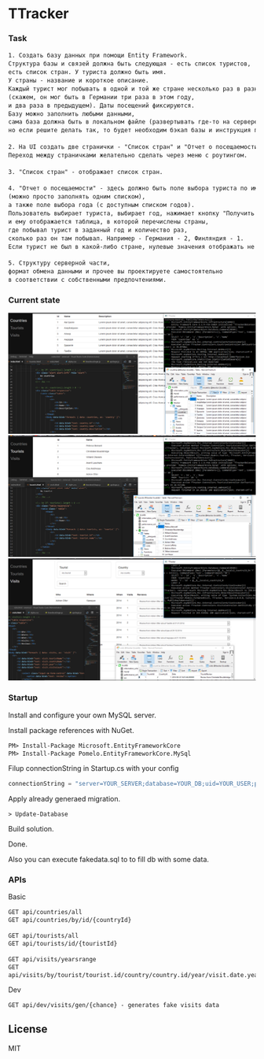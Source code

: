 # TTracker
### Task
 ```txt
1. Создать базу данных при помощи Entity Framework.
Структура базы и связей должна быть следующая - есть список туристов,
есть список стран. У туриста должно быть имя.
У страны - название и короткое описание.
Каждый турист мог побывать в одной и той же стране несколько раз в разные даты
(скажем, он мог быть в Германии три раза в этом году,
и два раза в предыдущем). Даты посещений фиксируются.
Базу можно заполнить любыми данными,
сама база должна быть в локальном файле (развертывать где-то на сервере необязательно,
 но если решите делать так, то будет необходим бэкап базы и инструкция по установке).
 
2. На UI создать две странички - "Список стран" и "Отчет о посещаемости".
Переход между страничками желательно сделать через меню с роутингом.

3. "Список стран" - отображает список стран.

4. "Отчет о посещаемости" - здесь должно быть поле выбора туриста по имени
(можно просто заполнять одним списком),
а также поле выбора года (с доступным списком годов).
Пользователь выбирает туриста, выбирает год, нажимает кнопку "Получить данные",
и ему отображается таблица, в которой перечислены страны,
где побывал турист в заданный год и количество раз,
сколько раз он там побывал. Например - Германия - 2, Финляндия - 1.
Если турист не был в какой-либо стране, нулевые значения отображать не нужно.

5. Структуру серверной части,
формат обмена данными и прочее вы проектируете самостоятельно
в соответствии с собственными предпочтениями.
```
### Current state
![Current state](https://raw.githubusercontent.com/iMoonlight/TTracker/master/misc/currentstate.png)
![Current state2](https://raw.githubusercontent.com/iMoonlight/TTracker/master/misc/currentstate2.png)
![Current state3](https://raw.githubusercontent.com/iMoonlight/TTracker/master/misc/currentstate3.png)

### Startup

Install and configure your own MySQL server.

Install package references with NuGet.

 ```pwsh
PM> Install-Package Microsoft.EntityFrameworkCore
PM> Install-Package Pomelo.EntityFrameworkCore.MySql
```

Filup connectionString in Startup.cs with your config

```cs
connectionString = "server=YOUR_SERVER;database=YOUR_DB;uid=YOUR_USER;pwd=YOUR_PASS";
```
Apply already generaed migration.

```pwsh
> Update-Database
```

Build solution.

Done.

Also you can execute fakedata.sql to to fill db with some data.

### APIs
Basic
```api
GET api/countries/all
GET api/countries/by/id/{countryId}

GET api/tourists/all
GET api/tourists/id/{touristId}

GET api/visits/yearsrange
GET api/visits/by/tourist/tourist.id/country/country.id/year/visit.date.year
```
Dev
```api
GET api/dev/visits/gen/{chance} - generates fake visits data
```

License
----

MIT
